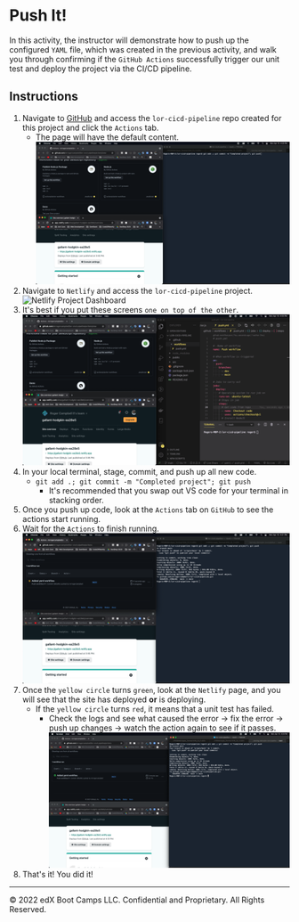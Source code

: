 # Push It!

In this activity, the instructor will demonstrate how to push up the configured `YAML` file, which was created in the previous activity, and walk you through confirming if the `GitHub Actions` successfully trigger our unit test and deploy the project via the CI/CD pipeline.

## Instructions
1. Navigate to [GitHub](https://github.com/) and access the `lor-cicd-pipeline` repo created for this project and click the `Actions` tab.
   * The page will have the default content.
![GitHub Actions Page](./images/1-gh-action-page.png)
2. Navigate to `Netlify` and access the `lor-cicd-pipeline` project.
![Netlify Project Dashboard](./assets/2-netlif-project-dashboard.png)
3. It's best if you put these screens `one on top of the other`.
![Example on how to stack screens](./images/3-example-stack-screens.png)
4. In your local terminal, stage, commit, and push up all new code.
   * `git add .; git commit -m "Completed project"; git push`
     * It's recommended that you swap out VS code for your terminal in stacking order.
5. Once you push up code, look at the `Actions` tab on `GitHub` to see the actions start running.
6. Wait for the `Actions` to finish running.
![6-gh-action-yellow](./images/6-gh-action-yellow.png)
7. Once the `yellow circle` turns `green`, look at the `Netlify` page, and you will see that the site has deployed **or** is deploying.
   * If the `yellow circle` turns `red`, it means that a unit test has failed.
      * Check the logs and see what caused the error -> fix the error -> push up changes -> watch the action again to see if it passes.
![7-action-complete-green](./images/7-action-complete-green.png)
8. That's it! You did it!

---

© 2022 edX Boot Camps LLC. Confidential and Proprietary. All Rights Reserved.
